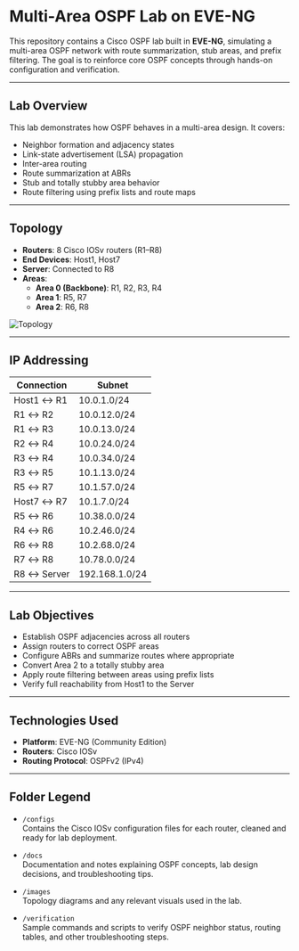 # Multi-Area OSPF Lab on EVE-NG

This repository contains a Cisco OSPF lab built in **EVE-NG**, simulating a multi-area OSPF network with route summarization, stub areas, and prefix filtering. The goal is to reinforce core OSPF concepts through hands-on configuration and verification.

---

## Lab Overview

This lab demonstrates how OSPF behaves in a multi-area design. It covers:

- Neighbor formation and adjacency states  
- Link-state advertisement (LSA) propagation  
- Inter-area routing  
- Route summarization at ABRs  
- Stub and totally stubby area behavior  
- Route filtering using prefix lists and route maps  

---

## Topology

- **Routers**: 8 Cisco IOSv routers (R1–R8)  
- **End Devices**: Host1, Host7  
- **Server**: Connected to R8  
- **Areas**:
  - **Area 0 (Backbone)**: R1, R2, R3, R4  
  - **Area 1**: R5, R7  
  - **Area 2**: R6, R8  

![Topology](topology.png)

---

## IP Addressing

| Connection         | Subnet         |
|--------------------|----------------|
| Host1 ↔ R1         | 10.0.1.0/24    |
| R1 ↔ R2            | 10.0.12.0/24   |
| R1 ↔ R3            | 10.0.13.0/24   |
| R2 ↔ R4            | 10.0.24.0/24   |
| R3 ↔ R4            | 10.0.34.0/24   |
| R3 ↔ R5            | 10.1.13.0/24   |
| R5 ↔ R7            | 10.1.57.0/24   |
| Host7 ↔ R7         | 10.1.7.0/24    |
| R5 ↔ R6            | 10.38.0.0/24   |
| R4 ↔ R6            | 10.2.46.0/24   |
| R6 ↔ R8            | 10.2.68.0/24   |
| R7 ↔ R8            | 10.78.0.0/24   |
| R8 ↔ Server        | 192.168.1.0/24 |

---

## Lab Objectives

- Establish OSPF adjacencies across all routers  
- Assign routers to correct OSPF areas  
- Configure ABRs and summarize routes where appropriate  
- Convert Area 2 to a totally stubby area  
- Apply route filtering between areas using prefix lists  
- Verify full reachability from Host1 to the Server  

---

## Technologies Used

- **Platform**: EVE-NG (Community Edition)  
- **Routers**: Cisco IOSv  
- **Routing Protocol**: OSPFv2 (IPv4)  

---

## Folder Legend

- `/configs`  
  Contains the Cisco IOSv configuration files for each router, cleaned and ready for lab deployment.

- `/docs`  
  Documentation and notes explaining OSPF concepts, lab design decisions, and troubleshooting tips.

- `/images`  
  Topology diagrams and any relevant visuals used in the lab.

- `/verification`  
  Sample commands and scripts to verify OSPF neighbor status, routing tables, and other troubleshooting steps.

